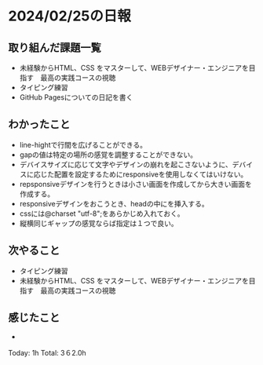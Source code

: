 # 2024/02/25の日報
## 取り組んだ課題一覧
* 未経験からHTML、CSS をマスターして、WEBデザイナー・エンジニアを目指す　最高の実践コースの視聴
* タイピング練習
* GitHub Pagesについての日記を書く
## わかったこと
*  line-hightで行間を広げることができる。
*  gapの値は特定の場所の感覚を調整することができない。
*  デバイスサイズに応じて文字やデザインの崩れを起こさないように、デバイスに応じた配置を設定するためにresponsiveを使用しなくてはいけない。
*  repsponsiveデザインを行うときは小さい画面を作成してから大きい画面を作成する。
*  responsiveデザインをおこうとき、headの中に<meta name="viewport" content="width=device-width">を挿入する。
*  cssには@charset "utf-8";をあらかじめ入れておく。
*  縦横同じギャップの感覚ならば指定は１つで良い。
## 次やること
* タイピング練習
* 未経験からHTML、CSS をマスターして、WEBデザイナー・エンジニアを目指す　最高の実践コースの視聴
## 感じたこと
* 
Today: 1h
Total: 3６2.0h
